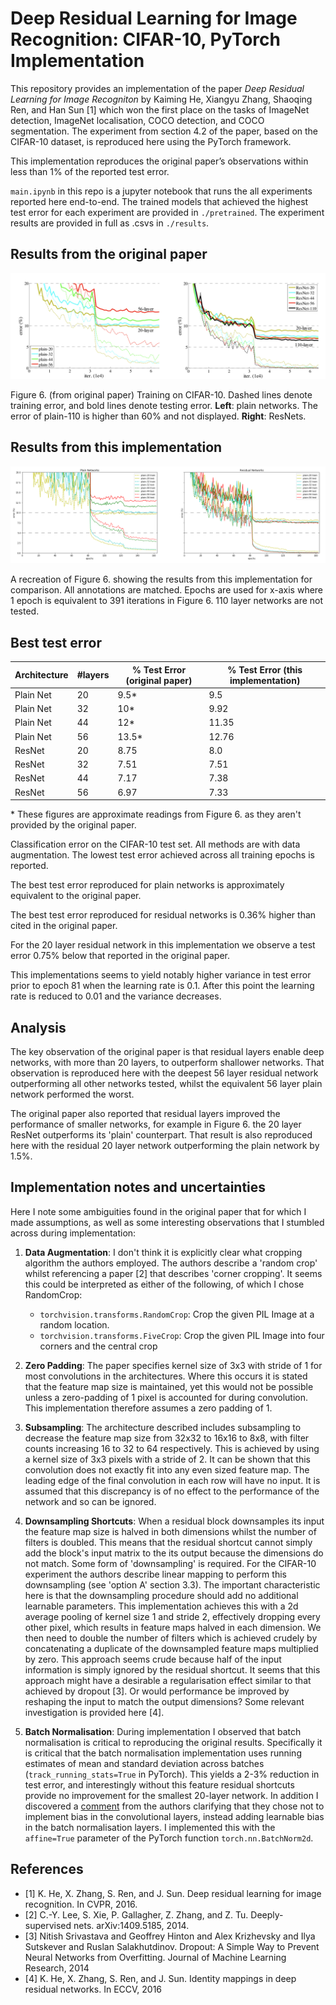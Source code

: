 # Deep Residual Learning for Image Recognition: CIFAR-10, PyTorch Implementation

This repository provides an implementation of the paper *Deep Residual Learning for Image Recogniton* by Kaiming He, Xiangyu Zhang, Shaoqing Ren, and Han Sun [1] which won the first place on the tasks of ImageNet detection, ImageNet localisation, COCO detection, and COCO segmentation. The experiment from section 4.2 of the paper, based on the CIFAR-10 dataset, is reproduced here using the PyTorch framework.

This implementation reproduces the original paper’s observations within less than 1% of the reported test error.

`main.ipynb` in this repo is a jupyter notebook that runs the all experiments reported here end-to-end. The trained models that achieved the highest test error for each experiment are provided in `./pretrained`. The experiment results are provided in full as .csvs in `./results`.

## Results from the original paper

![Figure 6.](./assets/fig6.png)

Figure 6. (from original paper) Training on CIFAR-10. Dashed lines denote training error, and bold lines denote testing error. **Left**: plain networks. The error of plain-110 is higher than 60% and not displayed. **Right**: ResNets.

## Results from this implementation

![Figure 6. Recreation](./assets/fig6_recreation.png)

A recreation of Figure 6. showing the results from this implementation for comparison. All annotations are matched. Epochs are used for x-axis where 1 epoch is equivalent to 391 iterations in Figure 6. 110 layer networks are not tested.

## Best test error

| Architecture | #layers | % Test Error (original paper) | % Test Error (this implementation)  |
| --- | --- | --- | --- |
| Plain Net | 20 | 9.5\* | 9.5 |
| Plain Net | 32 | 10\* | 9.92 |
| Plain Net | 44 | 12\* | 11.35 |
| Plain Net | 56 | 13.5\* | 12.76 |
| ResNet | 20 | 8.75 | 8.0 |
| ResNet | 32 | 7.51 | 7.51 |
| ResNet | 44 | 7.17 | 7.38 |
| ResNet | 56 | 6.97 | 7.33 |

\* These figures are approximate readings from Figure 6. as they aren't provided by the original paper.

Classification error on the CIFAR-10 test set. All methods are with data augmentation. The lowest test error achieved across all training epochs is reported.  

The best test error reproduced for plain networks is approximately equivalent to the original paper. 

The best test error reproduced for residual networks is 0.36% higher than cited in the original paper.

For the 20 layer residual network in this implementation we observe a test error 0.75% below that reported in the original paper.

This implementations seems to yield notably higher variance in test error prior to epoch 81 when the learning rate is 0.1. After this point the learning rate is reduced to 0.01 and the variance decreases. 

## Analysis

The key observation of the original paper is that residual layers enable deep networks, with more than 20 layers, to outperform shallower networks. That observation is reproduced here with the deepest 56 layer residual network outperforming all other networks tested, whilst the equivalent 56 layer plain network performed the worst.

The original paper also reported that residual layers improved the performance of smaller networks, for example in Figure 6. the 20 layer ResNet outperforms its 'plain' counterpart. That result is also reproduced here with the residual 20 layer network outperforming the plain network by 1.5%.

## Implementation notes and uncertainties

Here I note some ambiguities found in the original paper that for which I made assumptions, as well as some interesting observations that I stumbled across during implementation:

1. **Data Augmentation**: I don't think it is explicitly clear what cropping algorithm the authors employed. The authors describe a 'random crop' whilst referencing a paper [2] that describes 'corner cropping'. It seems this could be interpreted as either of the following, of which I chose RandomCrop:
    - `torchvision.transforms.RandomCrop`: Crop the given PIL Image at a random location.
    - `torchvision.transforms.FiveCrop`: Crop the given PIL Image into four corners and the central crop

2. **Zero Padding**: The paper specifies kernel size of 3x3 with stride of 1 for most convolutions in the architectures. Where this occurs it is stated that the feature map size is maintained, yet this would not be possible unless a zero-padding of 1 pixel is accounted for during convolution. This implementation therefore assumes a zero padding of 1.

3. **Subsampling**: The architecture described includes subsampling to decrease the feature map size from 32x32 to 16x16 to 8x8, with filter counts increasing 16 to 32 to 64 respectively. This is achieved by using a kernel size of 3x3 pixels with a stride of 2. It can be shown that this convolution does not exactly fit into any even sized feature map. The leading edge of the final convolution in each row will have no input. It is assumed that this discrepancy is of no effect to the performance of the network and so can be ignored. 

4. **Downsampling Shortcuts**: When a residual block downsamples its input the feature map size is halved in both dimensions whilst the number of filters is doubled. This means that the residual shortcut cannot simply add the block's input matrix to the its output because the dimensions do not match. Some form of 'downsampling' is required. For the CIFAR-10 experiment the authors describe linear mapping to perform this downsampling (see 'option A' section 3.3). The important characteristic here is that the downsampling procedure should add no additional learnable parameters. This implementation achieves this with a 2d average pooling of kernel size 1 and stride 2, effectively dropping every other pixel, which results in feature maps halved in each dimension. We then need to double the number of filters which is achieved crudely by concatenating a duplicate of the downsampled feature maps multiplied by zero. This approach seems crude because half of the input information is simply ignored by the residual shortcut. It seems that this approach might have a desirable a regularisation effect similar to that achieved by dropout [3]. Or would performance be improved by reshaping the input to match the output dimensions? Some relevant investigation is provided here [4].

5. **Batch Normalisation**: During implementation I observed that batch normalisation is critical to reproducing the original results. Specifically it is critical that the batch normalisation implementation uses running estimates of mean and standard deviation across batches (`track_running_stats=True` in PyTorch). This yields a 2-3% reduction in test error, and interestingly without this feature residual shortcuts provide no improvement for the smallest 20-layer network. In addition I discovered a [comment](https://github.com/KaimingHe/deep-residual-networks/issues/10) from the authors clarifying  that they chose not to implement bias in the convolutional layers, instead adding learnable bias in the batch normalisation layers. I implemented this with the `affine=True` parameter of the PyTorch function `torch.nn.BatchNorm2d`.

## References

- [1] K. He, X. Zhang, S. Ren, and J. Sun.  Deep residual learning for image recognition. In CVPR, 2016.
- [2] C.-Y. Lee, S. Xie, P. Gallagher, Z. Zhang, and Z. Tu. Deeply-supervised nets. arXiv:1409.5185, 2014.
- [3] Nitish Srivastava and Geoffrey Hinton and Alex Krizhevsky and Ilya Sutskever and Ruslan Salakhutdinov. Dropout: A Simple Way to Prevent Neural Networks from Overfitting. Journal of Machine Learning Research, 2014
- [4] K. He, X. Zhang, S. Ren, and J. Sun.  Identity mappings in deep residual networks. In ECCV, 2016
